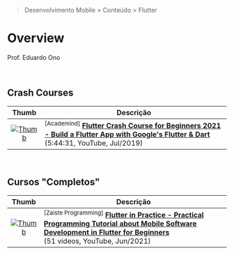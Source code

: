 > Desenvolvimento Mobile > Conteúdo > Flutter

# Overview

Prof. Eduardo Ono

<br>

## Crash Courses

| Thumb | Descrição |
| :-: | --- |
| [![Thumb](https://img.youtube.com/vi/x0uinJvhNxI/default.jpg)](https://www.youtube.com/watch?v=x0uinJvhNxI "Flutter Crash Course for Beginners 2021 - Build a Flutter App with Google's Flutter & Dart") | <sup>[Academind]</sup> [__Flutter Crash Course for Beginners 2021 - Build a Flutter App with Google's Flutter & Dart__](https://www.youtube.com/watch?v=x0uinJvhNxI) <br> (5:44:31, YouTube, Jul/2019)

<br>

## Cursos "Completos"

| Thumb | Descrição |
| :-: | --- |
| [![Thumb](https://img.youtube.com/vi/MbUey9oquuU/default.jpg)](https://www.youtube.com/playlist?list=PLhXZp00uXBk5TSY6YOdmpzp1yG3QbFvrN) | <sup>[Zaiste Programming]</sup> [__Flutter in Practice - Practical Programming Tutorial about Mobile Software Development in Flutter for Beginners__](https://www.youtube.com/playlist?list=PLhXZp00uXBk5TSY6YOdmpzp1yG3QbFvrN) <br> (51 vídeos, YouTube, Jun/2021)

<br>
